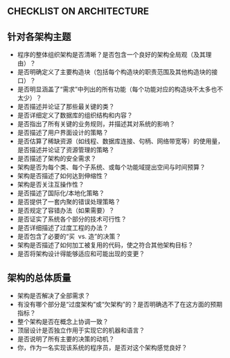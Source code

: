 CHECKLIST ON ARCHITECTURE
---

## 针对各架构主题
* 程序的整体组织架构是否清晰？是否包含一个良好的架构全局观（及其理由）？
* 是否明确定义了主要构造块（包括每个构造块的职责范围及其他构造块的接口）？
* 是否明显涵盖了“需求”中列出的所有功能（每个功能对应的构造块不太多也不太少）？
* 是否描述并论证了那些最关键的类？
* 是否详细定义了数据库的组织结构和内容？
* 是否指出了所有关键的业务规则，并描述其对系统的影响？
* 是否描述了用户界面设计的策略？
* 是否估算了稀缺资源（如线程、数据库连接、句柄、网络带宽等）的使用量，是否描述并论证了资源管理的策略？
* 是否描述了架构的安全需求？
* 架构是否为每个类、每个子系统、或每个功能域提出空间与时间预算？
* 架构是否描述了如何达到伸缩性？
* 架构是否关注互操作性？
* 是否描述了国际化/本地化策略？
* 是否提供了一套内聚的错误处理策略？
* 是否规定了容错办法（如果需要）？
* 是否证实了系统各个部分的技术可行性？
* 是否详细描述了过度工程的办法？
* 是否包含了必要的“买  vs. 造”的决策？
* 架构是否描述了如何加工被复用的代码，使之符合其他架构目标？
* 是否将架构设计得能够适应和可能出现的变更？


## 架构的总体质量
* 架构是否解决了全部需求？
* 有没有哪个部分是“过度架构”或“欠架构”的？是否明确选不了在这方面的预期指标？
* 整个架构是否在概念上协调一致？
* 顶层设计是否独立作用于实现它的机器和语言？
* 是否说明了所有主要的决策的动机？
* 你，作为一名实现该系统的程序员，是否对这个架构感觉良好？
